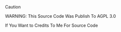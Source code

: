 >[!CAUTION]
>WARNING: This Source Code Was Publish To AGPL 3.0
>
>If You Want to Credits To Me For Source Code
